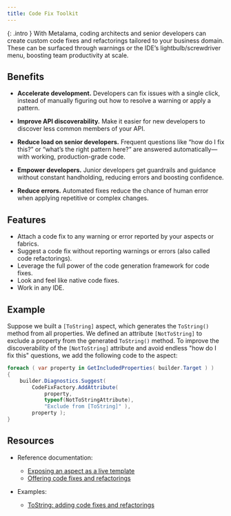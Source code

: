 ```yaml
---
title: Code Fix Toolkit
---
```


{: .intro }
With Metalama, coding architects and senior developers can create custom code fixes and refactorings tailored to your business domain. These can be surfaced through warnings or the IDE’s lightbulb/screwdriver menu, boosting team productivity at scale.

## Benefits

* **Accelerate development.** Developers can fix issues with a single click, instead of manually figuring out how to resolve a warning or apply a pattern.

* **Improve API discoverability.** Make it easier for new developers to discover less common members of your API.

* **Reduce load on senior developers.** Frequent questions like “how do I fix this?” or “what’s the right pattern here?” are answered automatically—with working, production-grade code.

* **Empower developers.** Junior developers get guardrails and guidance without constant handholding, reducing errors and boosting confidence.

* **Reduce errors.** Automated fixes reduce the chance of human error when applying repetitive or complex changes.

## Features

* Attach a code fix to any warning or error reported by your aspects or fabrics.
* Suggest a code fix without reporting warnings or errors (also called code refactorings).
* Leverage the full power of the code generation framework for code fixes.
* Look and feel like native code fixes.
* Work in any IDE.

## Example

Suppose we built a `[ToString]` aspect, which generates the `ToString()` method from all properties. We defined an attribute `[NotToString]` to exclude a property from the generated `ToString()` method. To improve the discoverability of the `[NotToString]` attribute and avoid endless "how do I fix this" questions, we add the following code to the aspect:

```cs
foreach ( var property in GetIncludedProperties( builder.Target ) )
{
    builder.Diagnostics.Suggest(
        CodeFixFactory.AddAttribute(
            property,
            typeof(NotToStringAttribute),
            "Exclude from [ToString]" ),
        property );
}
```

## Resources

* Reference documentation:
    - [Exposing an aspect as a live template](https://doc.metalama.net/conceptual/aspects/ide/live-template)
    - [Offering code fixes and refactorings](https://doc.metalama.net/conceptual/aspects/ide/code-fixes)

* Examples:
    - [ToString: adding code fixes and refactorings](https://doc.metalama.net/examples/tostring/tostring-2)
